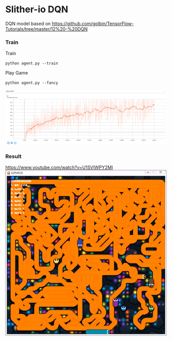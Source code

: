 
# Slither-io DQN

DQN model based on https://github.com/golbin/TensorFlow-Tutorials/tree/master/12%20-%20DQN

### Train
Train
```
python agent.py --train
```

Play Game

```
python agent.py --fancy
```

![AVG_REWARD](/image/avg_reward.png)

### Result
https://www.youtube.com/watch?v=U1SVIWPY2MI
![RESULT_SCENE](/image/result_scene.png)
